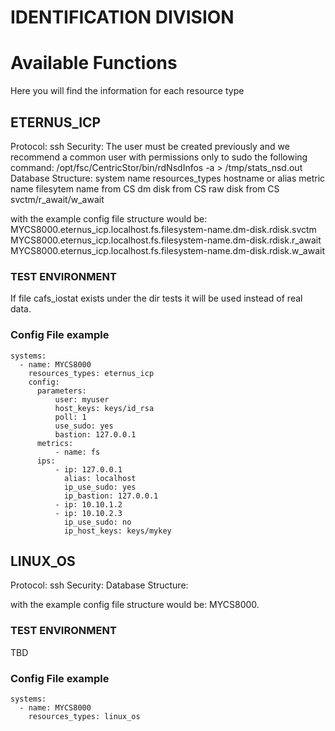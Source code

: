 

#                       IDENTIFICATION DIVISION



# Available Functions

Here you will find the information for each resource type

## ETERNUS_ICP

Protocol: ssh
Security: The user must be created previously and we recommend a common user with permissions only to sudo the following command: /opt/fsc/CentricStor/bin/rdNsdInfos -a > /tmp/stats_nsd.out
Database Structure:
  system name
  resources_types
  hostname or alias
  metric name
  filesytem name from CS
  dm disk from CS
  raw disk from CS
  svctm/r_await/w_await

with the example config file structure would be:
MYCS8000.eternus_icp.localhost.fs.filesystem-name.dm-disk.rdisk.svctm
MYCS8000.eternus_icp.localhost.fs.filesystem-name.dm-disk.rdisk.r_await
MYCS8000.eternus_icp.localhost.fs.filesystem-name.dm-disk.rdisk.w_await

### TEST ENVIRONMENT

If file cafs_iostat exists under the dir tests it will be used instead of real data.

### Config File example

````
systems:
  - name: MYCS8000
    resources_types: eternus_icp
    config:
      parameters:
          user: myuser
          host_keys: keys/id_rsa
          poll: 1
          use_sudo: yes
          bastion: 127.0.0.1
      metrics:
          - name: fs
      ips:
          - ip: 127.0.0.1
            alias: localhost
            ip_use_sudo: yes
            ip_bastion: 127.0.0.1
          - ip: 10.10.1.2
          - ip: 10.10.2.3
            ip_use_sudo: no
            ip_host_keys: keys/mykey
````

## LINUX_OS

Protocol: ssh
Security:
Database Structure:


with the example config file structure would be:
MYCS8000.

### TEST ENVIRONMENT

TBD

### Config File example

````
systems:
  - name: MYCS8000
    resources_types: linux_os
````
